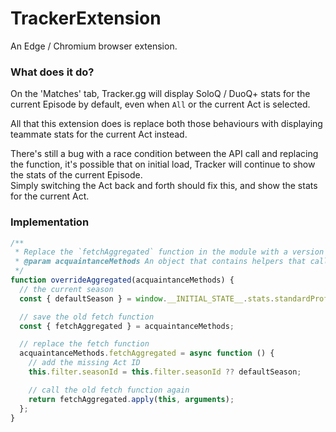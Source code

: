 # TrackerExtension

An Edge / Chromium browser extension.

### What does it do?
On the 'Matches' tab, Tracker.gg will display SoloQ / DuoQ+ stats for the current Episode by default, even when `All` or the current Act is selected. 

All that this extension does is replace both those behaviours with displaying teammate stats for the current Act instead.

There's still a bug with a race condition between the API call and replacing the function, 
it's possible that on initial load, Tracker will continue to show the stats of the current Episode. 
<br>
Simply switching the Act back and forth should fix this, and show the stats for the current Act.

### Implementation
```js
/**
 * Replace the `fetchAggregated` function in the module with a version that fixes the missing parameter bug.
 * @param acquaintanceMethods An object that contains helpers that call teammate related Tracker.gg APIs.
 */
function overrideAggregated(acquaintanceMethods) {
  // the current season
  const { defaultSeason } = window.__INITIAL_STATE__.stats.standardProfiles[0].metadata;

  // save the old fetch function
  const { fetchAggregated } = acquaintanceMethods;

  // replace the fetch function
  acquaintanceMethods.fetchAggregated = async function () {
    // add the missing Act ID
    this.filter.seasonId = this.filter.seasonId ?? defaultSeason;

    // call the old fetch function again
    return fetchAggregated.apply(this, arguments);
  };
}
```
